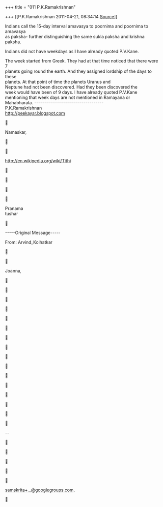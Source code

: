 +++
title = "011 P.K.Ramakrishnan"

+++
[[P.K.Ramakrishnan	2011-04-21, 08:34:14 [Source](https://groups.google.com/g/samskrita/c/Byb5vBi_LQk)]]



Indians call the 15-day interval amavasya to poornima and poornima to amavasya  
as paksha- further distinguishing the same sukla paksha and krishna paksha.

Indians did not have weekdays as I have already quoted P.V.Kane.

The week started from Greek. They had at that time noticed that there were 7  
planets going round the earth. And they assigned lordship of the days to these  
planets. At that point of time the planets Uranus and  
Neptune had not been discovered. Had they been discovered the  
week would have been of 9 days. I have already quoted P.V.Kane  
mentioning that week days are not mentioned in Ramayana or  
Mahabharata. -----------------------------------  
P.K.Ramakrishnan  
<http://peekayar.blogspot.com>



Namaskar,





<http://en.wikipedia.org/wiki/Tithi>









Pranama  
tushar



-----Original Message-----

From: Arvind_Kolhatkar





Joanna,

































--











[samskrita+...@googlegroups.com]().



